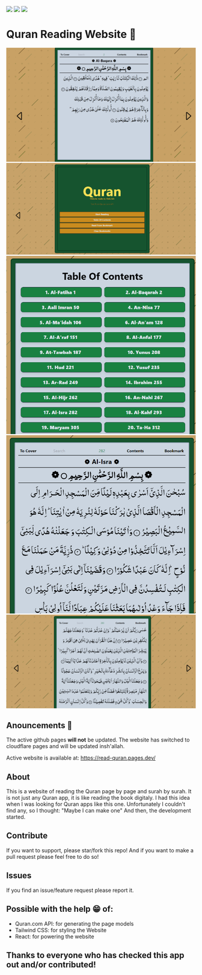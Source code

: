 <a href="https://read-quran.pages.dev"><img src="https://img.shields.io/badge/Go_to-Website-green"></a> <a href="https://github.com/quran/quran.com-api"><img src="https://img.shields.io/badge/Go_to-API-purple"></a> <a href="https://abdullah.abdulmunim.com"><img src="https://img.shields.io/badge/Go_to-My_Personal_Site-orange"></a>

# Quran Reading Website 📖


<img src="/public/images/image.png">
<img src="/public/screenshots/1.png">
<img src="/public/screenshots/2.png">
<img src="/public/screenshots/3.png">
<img src="/public/screenshots/4.png">


## Anouncements 📢

The active github pages **will not** be updated.
The website has switched to cloudflare pages and will be updated insh'allah.

Active website is available at: https://read-quran.pages.dev/
## About 

This is a website of reading the Quran page by page and surah by surah.
It is not just any Quran app, it is like reading the book digitaly.
I had this idea when I was looking for Quran apps like this one.
Unfortunately I couldn't find any, so I thought: "Maybe I can make one"
And then, the development started.

## Contribute

If you want to support, please star/fork this repo!
And if you want to make a pull request please feel free to do so!

## Issues

If you find an issue/feature request please report it.

## Possible with the help 😁 of:

- Quran.com API: for generating the page models
- Tailwind CSS: for styling the Website
- React: for powering the website

## Thanks to everyone who has checked this app out and/or contributed!
